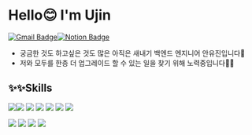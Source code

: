 # Hello😊 I'm Ujin 

[![Gmail Badge](https://img.shields.io/badge/Gmail-D14836?style=flat&logo=Gmail&logoColor=white)](mailto:sonamu5264@gmail.com)[![Notion Badge](https://img.shields.io/badge/Notion-000000?style=flat&logo=Notion&logoColor=white)](www.notion.so/ujinsworkspace)

- 궁금한 것도 하고싶은 것도 많은 아직은 새내기 백엔드 엔지니어 안유진입니다🐣
- 저와 모두를 한층 더 업그레이드 할 수 있는 일을 찾기 위해 노력중입니다🐱‍🏍

## ✨✨Skills
  <img src="https://img.shields.io/badge/java-007396?style=for-the-badge&logo=java&logoColor=white"><img src="https://img.shields.io/badge/Spring-6DB33F?style=for-the-badge&logo=spring&logoColor=white">   <img src="https://img.shields.io/badge/Android-3DDC84?style=for-the-badge&logo=Android&logoColor=white">
  <img src="https://img.shields.io/badge/Python-3776AB?style=for-the-badge&logo=Python&logoColor=white">   <img src="https://img.shields.io/badge/Django-092E20?style=for-the-badge&logo=django&logoColor=white">   <img src="https://img.shields.io/badge/Jupyter-F37626?style=for-the-badge&logo=Jupyter&logoColor=white">   <img src="https://img.shields.io/badge/ScikitLearn-F7931E?style=for-the-badge&logo=scikitlearn&logoColor=white">   

  <img src="https://img.shields.io/badge/mysql-4479A1?style=for-the-badge&logo=mysql&logoColor=white">   <img src="https://img.shields.io/badge/mariaDB-003545?style=for-the-badge&logo=mariaDB&logoColor=white">   <img src="https://img.shields.io/badge/firebase-FFCA28?style=for-the-badge&logo=firebase&logoColor=white">   <img src="https://img.shields.io/badge/PostgreSQL-4169E1?style=for-the-badge&logo=PostgreSQL&logoColor=white">
